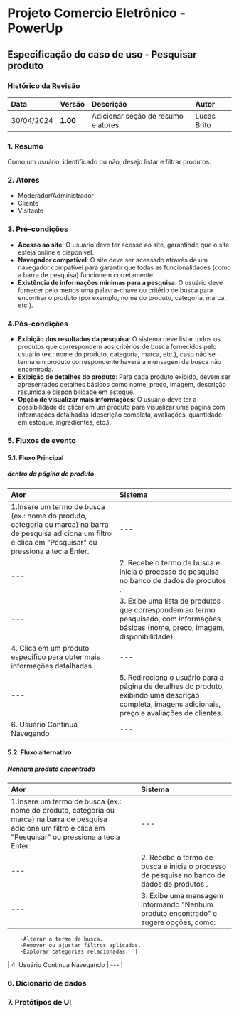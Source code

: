 # Projeto Comercio Eletrônico - PowerUp

## Especificação do caso de uso - Pesquisar produto

### Histórico da Revisão
|  Data  | Versão | Descrição | Autor |
|:-------|:-------|:----------|:------|
| 30/04/2024 | **1.00** | Adicionar seção de resumo e atores | Lucas Brito |


### 1. Resumo 
Como um usuário, identificado ou não, desejo listar e filtrar produtos.

### 2. Atores
- Moderador/Administrador
- Cliente
- Visitante

### 3. Pré-condições
 - **Acesso ao site**: O usuário deve ter acesso ao site, garantindo que o site esteja online e disponível.
- **Navegador compatível**: O site deve ser acessado através de um navegador compatível para garantir que todas as funcionalidades (como a barra de pesquisa) funcionem corretamente.
- **Existência de informações mínimas para a pesquisa**: O usuário deve fornecer pelo menos uma palavra-chave ou critério de busca para encontrar o produto (por exemplo, nome do produto, categoria, marca, etc.).

### 4.Pós-condições
  - **Exibição dos resultados da pesquisa**: O sistema deve listar todos os produtos que correspondem aos critérios de busca fornecidos     pelo usuário (ex.: nome do produto, categoria, marca, etc.), caso não se tenha um produto correspondente haverá a mensagem de busca não encontrada.
  - **Exibição de detalhes do produto**: Para cada produto exibido, devem ser apresentados detalhes básicos como nome, preço, imagem, descrição resumida e disponibilidade em estoque.
  - **Opção de visualizar mais informações**: O usuário deve ter a possibilidade de clicar em um produto para visualizar uma página com informações detalhadas (descrição completa, avaliações, quantidade em estoque, ingredientes, etc.).

### 5. Fluxos de evento

#### 5.1. Fluxo Principal
##### dentro da página de produto

|  Ator  | Sistema |
|:-------|:------- |
| 1.Insere um termo de busca (ex.: nome do produto, categoria ou marca) na barra de pesquisa adiciona um filtro e clica em "Pesquisar" ou pressiona a tecla Enter. | --- |
| --- | 2. Recebe o termo de busca e inicia o processo de pesquisa no banco de dados de produtos . |
| --- | 3. Exibe uma lista de produtos que correspondem ao termo pesquisado, com informações básicas (nome, preço, imagem, disponibilidade).|
| 4.  Clica em um produto específico para obter mais informações detalhadas.| --- |
| --- | 5. Redireciona o usuário para a página de detalhes do produto, exibindo uma descrição completa, imagens adicionais, preço e avaliações de clientes.|
| 6. Usuário Continua Navegando | --- |

#### 5.2. Fluxo alternativo
##### Nenhum produto encontrado

|  Ator  | Sistema |
|:-------|:------- |
| 1.Insere um termo de busca (ex.: nome do produto, categoria ou marca) na barra de pesquisa adiciona um filtro e clica em "Pesquisar" ou pressiona a tecla Enter. | --- |
| --- | 2. Recebe o termo de busca e inicia o processo de pesquisa no banco de dados de produtos . |
| --- | 3. Exibe uma mensagem informando "Nenhum produto encontrado" e sugere opções, como:
        -Alterar o termo de busca.
        -Remover ou ajustar filtros aplicados.
        -Explorar categorias relacionadas.  |
| 4. Usuário Continua Navegando | --- |


### 6. Dicionário de dados

### 7. Protótipos de UI

